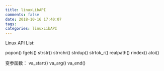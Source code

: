 ```yaml
---
title: linuxLibAPI
comments: false
date: 2018-10-16 17:40:07
tags:
categories: linuxLibAPI
---
```


Linux API List:

popon()
fgets()
strstr()
strrchr()
strdup()
strtok\_r()
realpath()
rindex()
atoi()


变参函数：
va\_start()
va\_arg()
va\_end()


